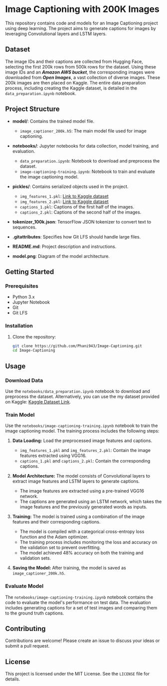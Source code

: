 # Image Captioning with 200K Images

This repository contains code and models for an Image Captioning project using deep learning. The project aims to generate captions for images by leveraging Convolutional layers and LSTM layers.

## Dataset

The image IDs and their captions are collected from Hugging Face, selecting the first 200k rows from 500k rows for the dataset. Using these image IDs and an ***Amazon AWS bucket***, the corresponding images were downloaded from ***Open Images***, a vast collection of diverse images. These 200k images are then placed on Kaggle. The entire data preparation process, including creating the Kaggle dataset, is detailed in the `data_preparation.ipynb` notebook.

## Project Structure

- **model/**: Contains the trained model file.
  - `image_captioner_200k.h5`: The main model file used for image captioning.

- **notebooks/**: Jupyter notebooks for data collection, model training, and evaluation.
  - `data_preparation.ipynb`: Notebook to download and preprocess the dataset.
  - `image-captioning-training.ipynb`: Notebook to train and evaluate the image captioning model.

- **pickles/**: Contains serialized objects used in the project.
  - `img_features_1.pkl`: [Link to Kaggle dataset](https://www.kaggle.com/datasets/phanichaitanya349/processed-200k)
  - `img_features_2.pkl`: [Link to Kaggle dataset](https://www.kaggle.com/datasets/phanichaitanya349/processed-200k)
  - `captions_1.pkl`: Captions of the first half of the images.
  - `captions_2.pkl`: Captions of the second half of the images.

- **tokenizer_100k.json**: TensorFlow JSON tokenizer to convert text to sequences.

- **.gitattributes**: Specifies how Git LFS should handle large files.
- **README.md**: Project description and instructions.
- **model.png**: Diagram of the model architecture.

## Getting Started

### Prerequisites

- Python 3.x
- Jupyter Notebook
- Git
- Git LFS

### Installation

1. Clone the repository:
   ```sh
   git clone https://github.com/Phani943/Image-Captioning.git
   cd Image-Captioning
   ```

## Usage

### Download Data

Use the `notebooks/data_preparation.ipynb` notebook to download and preprocess the dataset. Alternatively, you can use the my dataset provided on Kaggle: [Kaggle Dataset Link](https://www.kaggle.com/datasets/phanichaitanya349/captioning-dataset-200k).

### Train Model

Use the `notebooks/image-captioning-training.ipynb` notebook to train the image captioning model. The training process includes the following steps:

1. **Data Loading:** Load the preprocessed image features and captions.

   - `img_features_1.pkl` and `img_features_2.pkl`: Contain the image features extracted using VGG16.
   - `captions_1.pkl` and `captions_2.pkl`: Contain the corresponding captions.

2. **Model Architecture:** The model consists of Convolutional layers to extract image features and LSTM layers to generate captions.

   - The image features are extracted using a pre-trained VGG16 network.
   - The captions are generated using an LSTM network, which takes the image features and the previously generated words as inputs.

3. **Training:** The model is trained using a combination of the image features and their corresponding captions.

   - The model is compiled with a categorical cross-entropy loss function and the Adam optimizer.
   - The training process includes monitoring the loss and accuracy on the validation set to prevent overfitting.
   - The model achieved 48% accuracy on both the training and validation sets.

4. **Saving the Model:** After training, the model is saved as `image_captioner_200k.h5`.

### Evaluate Model

The `notebooks/image-captioning-training.ipynb` notebook contains the code to evaluate the model's performance on test data. The evaluation includes generating captions for a set of test images and comparing them to the ground truth captions.

## Contributing

Contributions are welcome! Please create an issue to discuss your ideas or submit a pull request.

## License

This project is licensed under the MIT License. See the `LICENSE` file for details.
